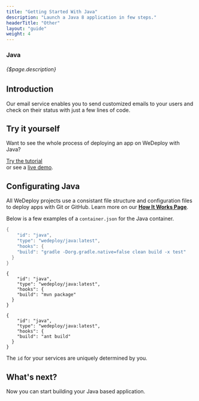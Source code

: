 ```yaml
---
title: "Getting Started With Java"
description: "Launch a Java 8 application in few steps."
headerTitle: "Other"
layout: "guide"
weight: 4
---
```


### Java

###### {$page.description}

<article id="1">

## Introduction

Our email service enables you to send customized emails to your users and check on their status with just a few lines of code.

</article>

<article id="2">

## Try it yourself

Want to see the whole process of deploying an app on WeDeploy with Java?

<div class="guide-btn-cta">
	<a class="btn btn-accent btn-sm" href="/tutorials/java" target="_blank" data-senna-off>
		<span class="icon-16-external"></span>Try the tutorial
	</a>
</div>

<div class="guide-aux-cta">
	or see a <a href="http://boilerplate-java.wedeploy.io" target="_blank" data-senna-off>live demo</a>.
</div>

</article>

<article id="3">

## Configurating Java

<aside>

All WeDeploy projects use a consistant file structure and configuration files to deploy apps with Git or GitHub. Learn more on our <strong><a href="/docs/intro/how-it-works.html">How It Works Page</a></strong>.

</aside>

Below is a few examples of a `container.json` for the Java container.

```gradle
{
	"id": "java",
	"type": "wedeploy/java:latest",
	"hooks": {
  	"build": "gradle -Dorg.gradle.native=false clean build -x test"
  }
}
```
```maven
{
	"id": "java",
	"type": "wedeploy/java:latest",
	"hooks": {
  	"build": "mvn package"
  }
}
```
```ant
{
	"id": "java",
	"type": "wedeploy/java:latest",
	"hooks": {
  	"build": "ant build"
  }
}
```

The `id` for your services are uniquely determined by you.

</article>

## What's next?

Now you can start building your Java based application.
